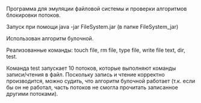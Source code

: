 Программа для эмуляции файловой системы и проверки алгоритмов блокировки потоков.

Запуск при помощи java -jar FileSystem.jar (в папке FileSystem_jar)

Использован алгоритм булочной.

Реализованные команды: touch file, rm file, type file, write file text, dir, test.

Команда test запускает 10 потоков, которые выполняют команды записи/чтения в файл.
Поскольку запись и чтение корректно производится, можно судить, что алгоритм булочной работает
(т.к. если бы он не работал, часть потоков не смогла прочитать записанное другими потоками).
